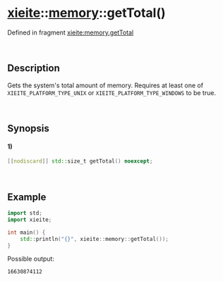 # [xieite](../../xieite.md)\:\:[memory](../../memory.md)\:\:getTotal\(\)
Defined in fragment [xieite:memory.getTotal](../../../src/memory/get_total.cpp)

&nbsp;

## Description
Gets the system's total amount of memory. Requires at least one of `XIEITE_PLATFORM_TYPE_UNIX` or `XIEITE_PLATFORM_TYPE_WINDOWS` to be true.

&nbsp;

## Synopsis
#### 1)
```cpp
[[nodiscard]] std::size_t getTotal() noexcept;
```

&nbsp;

## Example
```cpp
import std;
import xieite;

int main() {
    std::println("{}", xieite::memory::getTotal());
}
```
Possible output:
```
16630874112
```

